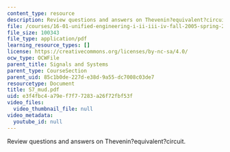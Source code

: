 ```yaml
---
content_type: resource
description: Review questions and answers on Thevenin?equivalent?circuit.
file: /courses/16-01-unified-engineering-i-ii-iii-iv-fall-2005-spring-2006/e3f4fbc4a79ef7f77283a26f72fbf53f_S7_mud.pdf
file_size: 100343
file_type: application/pdf
learning_resource_types: []
license: https://creativecommons.org/licenses/by-nc-sa/4.0/
ocw_type: OCWFile
parent_title: Signals and Systems
parent_type: CourseSection
parent_uid: 85c1b0de-227d-e38d-9a55-dc7008c03de7
resourcetype: Document
title: S7_mud.pdf
uid: e3f4fbc4-a79e-f7f7-7283-a26f72fbf53f
video_files:
  video_thumbnail_file: null
video_metadata:
  youtube_id: null
---
```

Review questions and answers on Thevenin?equivalent?circuit.